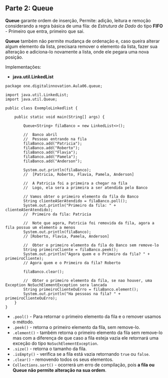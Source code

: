 ## Parte 2: Queue

**Queue** garante ordem de inserção, Permite: adição, leitura e remoção considerando a regra básica de uma fila: de *Estrutura de Dado* do tipo **FIFO** - Primeiro que entra, primeiro que sai. 

**Queue** também não permite mudança de ordenação e, caso queira alterar algum elemento da lista, precisara remover o elemento da lista, fazer sua alteração e adiciona-lo novamente a lista, onde ele pegara uma nova posição.

Implementações:

- **java.util.LinkedList**

```
package one.digitalinnovation.Aula06.queue;

import java.util.LinkedList;
import java.util.Queue;

public class ExemploLinkedlist {

    public static void main(String[] args) {

        Queue<String> filaBanco = new LinkedList<>();

        //  Banco abril
        //  Pessoas entrando na fila
        filaBanco.add("Patricia");
        filaBanco.add("Roberto");
        filaBanco.add("Flavia");
        filaBanco.add("Pamela");
        filaBanco.add("Anderson");

        System.out.println(filaBanco);
        //  [Patricia, Roberto, Flavia, Pamela, Anderson]

        //  A Patricia foi a primeira a chegar na fila
        //  Logo, ela sera a primeira a ser atendida pelo Banco

        // Vamos obter o primeiro elemento da fila do Banco
        String clienteASerAtendido = filaBanco.poll();
        System.out.println("Primeiro da fila: " + clienteASerAtendido);
        //  Primeiro da fila: Patricia

        //  Note que agora, Patricia foi removida da fila, agora a fila possuo um elemento a menos
        System.out.println(filaBanco);
        // [Roberto, Flavia, Pamela, Anderson]

        //  Obter o primeiro elemento da fila do Banco sem remove-lo
        String primeiroCliente = filaBanco.peek();
        System.out.println("Agora quem e o Primeiro da fila? " + primeiroCliente);
        // Agora quem e o Primeiro da fila? Roberto

        filaBanco.clear();

        //  Obter o primeiro elemento da fila, se nao houver, uma Exception NoSuchElementException sera lancada
        String primeiroClienteOuErro = filaBanco.element();
        System.out.println("Ha pessoas na fila? " + primeiroClienteOuErro);
    }
}
```



- `.pool()` - Para retornar o primeiro elemento da fila e o remover usamos o método.
- `.peek()` - retorna o primeiro elemento da fila, sem remove-lo.
- `.element()` - também retorna o primeiro elemento da fila sem remove-lo mas com a diferença de que caso a fila esteja vazia ele retornará uma exceção do tipo `NoSuchElementException`.
- `.size()` -  retorna o tamanho da fila.
- `.isEmpty()` - verifica se a fila está vazia retornando `true` ou `false`.
- `.clear()` - removendo todos os seus elementos.
- `Collections.sort()` - ocorrerá um erro de compilação, pois **a fila ou Queue não permite alteração na sua ordem**.



